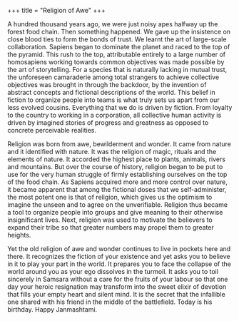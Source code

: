 +++
title = "Religion of Awe"
+++

A hundred thousand years ago, we were just noisy apes halfway up the forest food chain. Then something happened. We gave up the insistence on close blood ties to form the bonds of trust. We learnt the art of large-scale collaboration. Sapiens began to dominate the planet and raced to the top of the pyramid.
This rush to the top, attributable entirely to a large number of homosapiens working towards common objectives was made possible by the art of storytelling. For a species that is naturally lacking in mutual trust, the unforeseen camaraderie among total strangers to achieve collective objectives was brought in through the backdoor, by the invention of abstract concepts and fictional descriptions of the world. This belief in fiction to organize people into teams is what truly sets us apart from our less evolved cousins. Everything that we do is driven by fiction. From loyalty to the country to working in a corporation, all collective human activity is driven by imagined stories of progress and greatness as opposed to concrete perceivable realities.

Religion was born from awe, bewilderment and wonder. It came from nature and it identified with nature. It was the religion of magic, rituals and the elements of nature. It accorded the highest place to plants, animals, rivers and mountains. But over the course of history, religion began to be put to use for the very human struggle of firmly establishing ourselves on the top of the food chain. As Sapiens acquired more and more control over nature, it became apparent that among the fictional doses that we self-administer, the most potent one is that of religion, which gives us the optimism to imagine the unseen and to agree on the unverifiable. Religion thus became a tool to organize people into groups and give meaning to their otherwise insignificant lives. Next, religion was used to motivate the believers to expand their tribe so that greater numbers may propel them to greater heights.

Yet the old religion of awe and wonder continues to live in pockets here and there. It recognizes the fiction of your existence and yet asks you to believe in it to play your part in the world. It prepares you to face the collapse of the world around you as your ego dissolves in the turmoil. It asks you to toil sincerely in Samsara without a care for the fruits of your labour so that one day your heroic resignation may transform into the sweet elixir of devotion that fills your empty heart and silent mind. It is the secret that the infallible one shared with his friend in the middle of the battlefield. Today is his birthday. Happy Janmashtami.